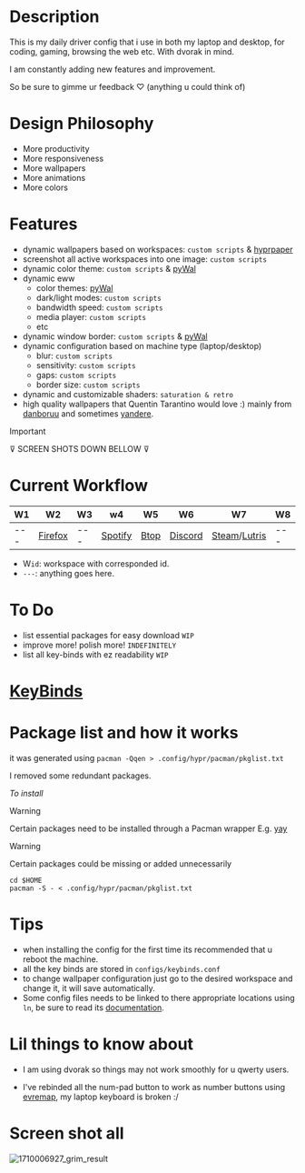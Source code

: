 # Description

This is my daily driver config that i use in both my laptop and desktop, for coding, gaming, browsing the web etc. With dvorak in mind.

I am constantly adding new features and improvement.

So be sure to gimme ur feedback ♡ (anything u could think of)

# Design Philosophy

- More productivity
- More responsiveness
- More wallpapers
- More animations
- More colors

# Features

- dynamic wallpapers based on workspaces: `custom scripts` & [hyprpaper](https://github.com/hyprwm/hyprpaper)
- screenshot all active workspaces into one image: `custom scripts`
- dynamic color theme: `custom scripts` & [pyWal](https://github.com/dylanaraps/pywal)
- dynamic eww
  - color themes: [pyWal](https://github.com/dylanaraps/pywal)
  - dark/light modes: `custom scripts`
  - bandwidth speed: `custom scripts`
  - media player: `custom scripts`
  - etc
- dynamic window border: `custom scripts` & [pyWal](https://github.com/dylanaraps/pywal)
- dynamic configuration based on machine type (laptop/desktop)
  - blur: `custom scripts`
  - sensitivity: `custom scripts`
  - gaps: `custom scripts`
  - border size: `custom scripts`
- dynamic and customizable shaders: `saturation & retro`
- high quality wallpapers that Quentin Tarantino would love :) mainly from [danboruu](https://danbooru.donmai.us) and sometimes [yandere](https://yande.re).

> [!important]  
> ⊽ SCREEN SHOTS DOWN BELLOW ⊽

# Current Workflow

| W1  | W2                                                  | W3  | w4                                                  | W5                                           | W6                                                  | W7                                                                            | W8  | W9  | W10   |
| --- | --------------------------------------------------- | --- | --------------------------------------------------- | -------------------------------------------- | --------------------------------------------------- | ----------------------------------------------------------------------------- | --- | --- | ----- |
| --- | [Firefox](https://wiki.archlinux.org/title/firefox) | --- | [Spotify](https://wiki.archlinux.org/title/spotify) | [Btop](https://github.com/aristocratos/btop) | [Discord](https://wiki.archlinux.org/title/Discord) | [Steam](https://wiki.archlinux.org/title/steam)/[Lutris](https://lutris.net/) | --- | --- | Games |

- W`id`: workspace with corresponded id.
- `---`: anything goes here.

# To Do

- list essential packages for easy download `WIP`
- improve more! polish more! `INDEFINITELY`
- list all key-binds with ez readability `WIP`

# [KeyBinds](https://github.com/AymanLyesri/hyprland-conf/blob/master/.config/hypr/configs/keybinds.conf)

# Package list and how it works

it was generated using `pacman -Qqen > .config/hypr/pacman/pkglist.txt`

I removed some redundant packages.

_*To install*_

> [!warning]  
> Certain packages need to be installed through a Pacman wrapper E.g. [yay](https://github.com/Jguer/yay)

> [!warning]
> Certain packages could be missing or added unnecessarily

```
cd $HOME
pacman -S - < .config/hypr/pacman/pkglist.txt
```

# Tips

- when installing the config for the first time its recommended that u reboot the machine.
- all the key binds are stored in `configs/keybinds.conf`
- to change wallpaper configuration just go to the desired workspace and change it, it will save automatically.
- Some config files needs to be linked to there appropriate locations using `ln`, be sure to read its [documentation](https://man7.org/linux/man-pages/man1/ln.1.html).

# Lil things to know about

- I am using dvorak so things may not work smoothly for u qwerty users.

- I've rebinded all the num-pad button to work as number buttons using [evremap](https://github.com/wez/evremap), my laptop keyboard is broken :/

# Screen shot all

![1710006927_grim_result](https://github.com/AymanLyesri/hyprland-conf/assets/80812811/c84884a7-ce5b-4363-a2fb-8a6ccebc05c5)

